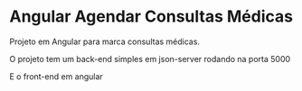 # Angular Agendar Consultas Médicas
Projeto em Angular para marca consultas médicas.

O projeto tem um back-end simples em json-server rodando na porta 5000

E o front-end em angular

